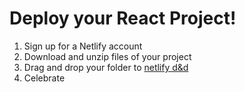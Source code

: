 # Deploy your React Project!

1. Sign up for a Netlify account
2. Download and unzip files of your project
3. Drag and drop your folder to [netlify d&d](https://app.netlify.com/drop?utm_source=scrimba&utm_medium=referral&utm_campaign=learnreact)
4. Celebrate

